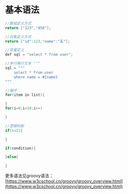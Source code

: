 # 基本语法

```java
//数组定义方式
return ["123","456"];

//对象定义方式
return ["id":123,"name":"五"];

//变量定义
def sql = "select * from user";

//多行换行文本 """
sql = """
    select * from user 
    where name = #{name}
"""

//循环
for(item in list){  

}
for(i=0;i<10;i++)

}

//逻辑判断
if(1<2){

}

if(condition){ 

}else{   

}
```

更多语法见groovy语法：[https://www.w3cschool.cn/groovy/groovy_overview.html](https://www.w3cschool.cn/groovy/groovy_overview.html)
